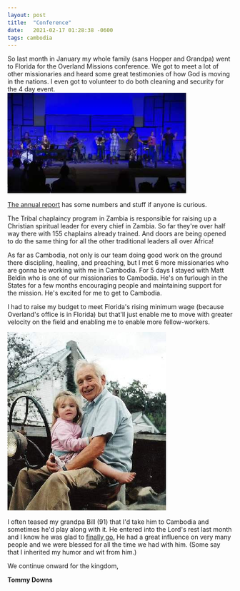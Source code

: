 ```yaml
---
layout: post
title:  "Conference"
date:   2021-02-17 01:28:38 -0600
tags: cambodia
---
```

So last month in January my whole family (sans Hopper and Grandpa) went to Florida for the Overland Missions conference. We got to meet a lot of other missionaries and heard some great testimonies of how God is moving in the nations. I even got to volunteer to do both cleaning and security for the 4 day event.
![band at the conference](/assets/pics/2021-01-02.jpg)

[The annual report](https://www.overlandmissions.com/annualreport) has some numbers and stuff if anyone is curious.

The Tribal chaplaincy program in Zambia is responsible for raising up a Christian spiritual leader for every chief in Zambia. So far they're over half way there with 155 chaplains already trained. And doors are being opened to do the same thing for all the other traditional leaders all over Africa!

As far as Cambodia, not only is our team doing good work on the ground there discipling, healing, and preaching, but I met 6 more missionaries who are gonna be working with me in Cambodia. For 5 days I stayed with Matt Beldin who is one of our missionaries to Cambodia. He's on furlough in the States for a few months encouraging people and maintaining support for the mission. He's excited for me to get to Cambodia.

I had to raise my budget to meet Florida's rising minimum wage (because Overland's office is in Florida) but that'll just enable me to move with greater velocity on the field and enabling me to enable more fellow-workers.

![Grandpa Bill on tractor](/assets/pics/2021-01-grandpa.jpg)

I often teased my grandpa Bill (91) that I'd take him to Cambodia and sometimes he'd play along with it. He entered into the Lord's rest last month and I know he was glad to [finally go.](https://dubuquetoday.com/obits/william-p-downs/) He had a great influence on very many people and we were blessed for all the time we had with him. (Some say that I inherited my humor and wit from him.)

We continue onward for the kingdom,

**Tommy Downs**

